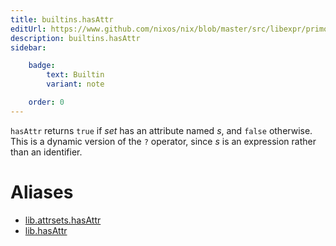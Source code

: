```yaml
---
title: builtins.hasAttr
editUrl: https://www.github.com/nixos/nix/blob/master/src/libexpr/primops.cc
description: builtins.hasAttr
sidebar:

    badge:
        text: Builtin
        variant: note

    order: 0
---
```


`hasAttr` returns `true` if *set* has an attribute named *s*, and
`false` otherwise. This is a dynamic version of the `?` operator,
since *s* is an expression rather than an identifier.


# Aliases

- [lib.attrsets.hasAttr](reference/lib/attrsets/lib-attrsets-hasAttr)
- [lib.hasAttr](reference/lib/lib-hasAttr)


